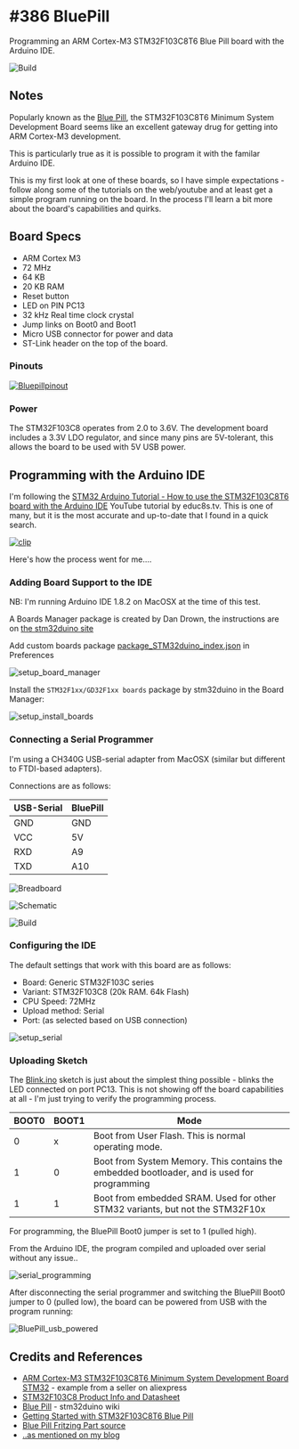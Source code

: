 # #386 BluePill

Programming an ARM Cortex-M3 STM32F103C8T6 Blue Pill board with the Arduino IDE.

![Build](./assets/BluePill_build.jpg?raw=true)


## Notes

Popularly known as the [Blue Pill](http://wiki.stm32duino.com/index.php?title=Blue_Pill),
the STM32F103C8T6 Minimum System Development Board seems like an excellent gateway drug for getting into ARM Cortex-M3 development.

This is particularly true as it is possible to program it with the familar Arduino IDE.

This is my first look at one of these boards, so I have simple expectations - follow along some of the tutorials
on the web/youtube and at least get a simple program running on the board. In the process I'll learn
a bit more about the board's capabilities and quirks.

## Board Specs

* ARM Cortex M3
* 72 MHz
* 64 KB
* 20 KB RAM
* Reset button
* LED on PIN PC13
* 32 kHz Real time clock crystal
* Jump links on Boot0 and Boot1
* Micro USB connector for power and data
* ST-Link header on the top of the board.

### Pinouts

[![Bluepillpinout](./assets/Bluepillpinout.gif?raw=true)](http://wiki.stm32duino.com/index.php?title=Blue_Pill)


### Power

The STM32F103C8 operates from 2.0 to 3.6V.
The development board includes a 3.3V LDO regulator, and since many pins are 5V-tolerant, this allows the board to be used
with 5V USB power.


## Programming with the Arduino IDE

I'm following the
[STM32 Arduino Tutorial - How to use the STM32F103C8T6 board with the Arduino IDE](https://www.youtube.com/watch?v=K-jYSysmw9w)
YouTube tutorial by educ8s.tv. This is one of many, but it is the most accurate and up-to-date that I found in a quick search.

[![clip](https://img.youtube.com/vi/K-jYSysmw9w/0.jpg)](https://www.youtube.com/watch?v=K-jYSysmw9w)

Here's how the process went for me....

### Adding Board Support to the IDE

NB: I'm running Arduino IDE 1.8.2 on MacOSX at the time of this test.

A Boards Manager package is created by Dan Drown, the instructions are on
[the stm32duino site](http://wiki.stm32duino.com/index.php?title=Boards_Manager_package)

Add custom boards package [package_STM32duino_index.json](http://dan.drown.org/stm32duino/package_STM32duino_index.json) in Preferences

![setup_board_manager](./assets/setup_board_manager.png?raw=true)

Install the `STM32F1xx/GD32F1xx boards` package by stm32duino in the Board Manager:

![setup_install_boards](./assets/setup_install_boards.png?raw=true)



### Connecting a Serial Programmer

I'm using a CH340G USB-serial adapter from MacOSX (similar but different to FTDI-based adapters).

Connections are as follows:

| USB-Serial | BluePill |
|------------|----------|
|  GND       |  GND     |
|  VCC       |  5V      |
|  RXD       |  A9      |
|  TXD       |  A10     |


![Breadboard](./assets/BluePill_bb.jpg?raw=true)

![Schematic](./assets/BluePill_schematic.jpg?raw=true)


![Build](./assets/BluePill_build.jpg?raw=true)


### Configuring the IDE

The default settings that work with this board are as follows:

* Board: Generic STM32F103C series
* Variant: STM32F103C8 (20k RAM. 64k Flash)
* CPU Speed: 72MHz
* Upload method: Serial
* Port: (as selected based on USB connection)

![setup_serial](./assets/setup_serial.png?raw=true)


### Uploading Sketch

The [Blink.ino](./Blink/Blink.ino) sketch is just about the simplest thing possible - blinks the LED connected on port PC13.
This is not showing off the board capabilities at all - I'm just trying to verify the programming process.

| BOOT0 | BOOT1 | Mode |
|-------|-------|------|
| 0     | x     | Boot from User Flash. This is normal operating mode. |
| 1     | 0     | Boot from System Memory. This contains the embedded bootloader, and is used for programming |
| 1     | 1     | Boot from embedded SRAM. Used for other STM32 variants, but not the STM32F10x |

For programming, the BluePill Boot0 jumper is set to 1 (pulled high).

From the Arduino IDE, the program compiled and uploaded over serial without any issue..

![serial_programming](./assets/serial_programming.png?raw=true)

After disconnecting the serial programmer and switching the BluePill Boot0 jumper to 0 (pulled low),
the board can be powered from USB with the program running:

![BluePill_usb_powered](./assets/BluePill_usb_powered.jpg?raw=true)


## Credits and References

* [ARM Cortex-M3 STM32F103C8T6 Minimum System Development Board STM32](https://www.aliexpress.com/item/STM32F103C8T6-ARM-STM32-Minimum-System-Development-Board-Module-For-Arduino/32667468626.html) - example from a seller on aliexpress
* [STM32F103C8 Product Info and Datasheet](http://www.st.com/en/microcontrollers/stm32f103c8.html)
* [Blue Pill](http://wiki.stm32duino.com/index.php?title=Blue_Pill) - stm32duino wiki
* [Getting Started with STM32F103C8T6 Blue Pill](https://www.electronicshub.org/getting-started-with-stm32f103c8t6-blue-pill/)
* [Blue Pill Fritzing Part source](http://blog.naver.com/PostView.nhn?blogId=chandong83&logNo=221026011343&categoryNo=0&parentCategoryNo=39&viewDate=&currentPage=1&postListTopCurrentPage=1&from=search)
* [..as mentioned on my blog](https://blog.tardate.com/2018/05/leap386-the-blue-pill.html)
